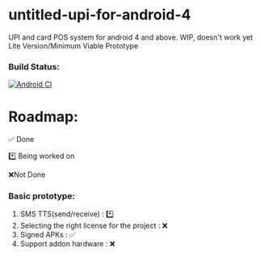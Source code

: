 # untitled-upi-for-android-4
UPI and card POS system for android 4 and above. 
WIP, doesn't work yet
Lite Version/Minimum Viable Prototype

### Build Status:
[![Android CI](https://github.com/Zeus-Institute-of-Technology-Solutions/untitled-upi-for-android-4/actions/workflows/main.yml/badge.svg)](https://github.com/Zeus-Institute-of-Technology-Solutions/untitled-upi-for-android-4/actions/workflows/main.yml)

# Roadmap:
✅ Done

*️⃣ Being worked on

❌Not Done



### Basic prototype:
1. SMS TTS(send/receive) : *️⃣
2. Selecting the right license for the project : ❌ 
3. Signed APKs : ✅ 
4. Support addon hardware : ❌

